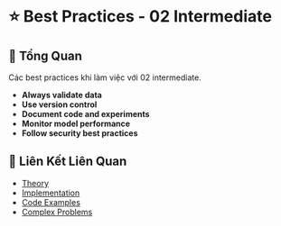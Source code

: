 # ⭐ Best Practices - 02 Intermediate

## 🎯 Tổng Quan

Các best practices khi làm việc với 02 intermediate.

- **Always validate data**
- **Use version control**
- **Document code and experiments**
- **Monitor model performance**
- **Follow security best practices**

## 🔗 Liên Kết Liên Quan

- [Theory](./THEORY_02_intermediate.md)
- [Implementation](./IMPLEMENTATION_02_intermediate.md)
- [Code Examples](./CODE_EXAMPLES_02_intermediate.md)
- [Complex Problems](./COMPLEX_PROBLEMS.md)
